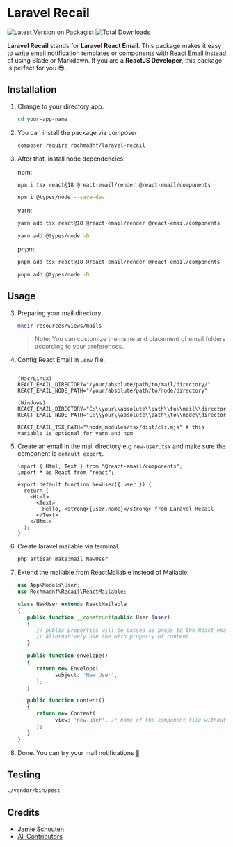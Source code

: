 # Laravel Recail

[![Latest Version on Packagist](https://img.shields.io/packagist/v/rochmadnf/laravel-recail.svg)](https://packagist.org/packages/rochmadnf/laravel-recail)
[![Total Downloads](https://img.shields.io/packagist/dt/rochmadnf/laravel-recail.svg)](https://packagist.org/packages/rochmadnf/laravel-recail)

**Laravel Recail** stands for **Laravel React Email**. This package makes it easy to write email notification templates or components with [React Email](https://react.email) instead of using Blade or Markdown. If you are a **ReactJS Developer**, this package is perfect for you 😎.

## Installation

1. Change to your directory app.
   ```bash
   cd your-app-name
   ```
2. You can install the package via composer:

   ```bash
   composer require rochmadnf/laravel-recail
   ```

3. After that, install node dependencies:

   npm:

   ```bash
   npm i tsx react@18 @react-email/render @react-email/components
   ```

   ```bash
   npm i @types/node --save-dev
   ```

   yarn:

   ```bash
   yarn add tsx react@18 @react-email/render @react-email/components
   ```

   ```bash
   yarn add @types/node -D
   ```

   pnpm:

   ```bash
   pnpm add tsx react@18 @react-email/render @react-email/components
   ```

   ```bash
   pnpm add @types/node -D
   ```

## Usage

3. Preparing your mail directory.

   ```bash
   mkdir resources/views/mails
   ```

   > Note: You can customize the name and placement of email folders according to your preferences.

4. Config React Email in `.env` file.

   ```env

   (Mac/Linux)
   REACT_EMAIL_DIRECTORY="/your/absolute/path/to/mail/directory/"
   REACT_EMAIL_NODE_PATH="/your/absolute/path/to/node/directory"

   (Windows)
   REACT_EMAIL_DIRECTORY="C:\\your\\absolute\\path\\to\\mail\\directory\\"
   REACT_EMAIL_NODE_PATH="C:\\your\\absolute\\path\\to\\node\\directory"

   REACT_EMAIL_TSX_PATH="\node_modules/tsx/dist/cli.mjs" # this variable is optional for yarn and npm
   ```

5. Create an email in the mail directory e.g `new-user.tsx` and make sure the component is `default export`.

   ```tsx
   import { Html, Text } from "@react-email/components";
   import * as React from "react";

   export default function NewUser({ user }) {
     return (
       <Html>
         <Text>
           Hello, <strong>{user.name}</strong> from Laravel Recail
         </Text>
       </Html>
     );
   }
   ```

6. Create laravel mailable via terminal.
   ```bash
   php artisan make:mail NewUser
   ```
7. Extend the mailable from ReactMailable instead of Mailable.

   ```php
   use App\Models\User;
   use Rochmadnf\Recail\ReactMailable;

   class NewUser extends ReactMailable
   {
      public function __construct(public User $user)
      {
         // public properties will be passed as props to the React email component
         // Alternatively use the with property of content
      }

      public function envelope()
      {
         return new Envelope(
               subject: 'New User',
         );
      }

      public function content()
      {
         return new Content(
               view: 'new-user', // name of the component file without extension
         );
      }
   }
   ```

8. Done. You can try your mail notifications 🎉

## Testing

```bash
./vendor/bin/pest
```

## Credits

- [Jamie Schouten](https://github.com/maantje)
- [All Contributors](https://github.com/maantje/laravel-react-email/graphs/contributors)
